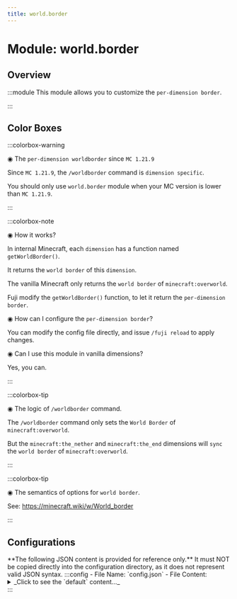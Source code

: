 ```yaml
---
title: world.border
---
```



# Module: world.border

## Overview
:::module
  This module allows you to customize the `per-dimension border`.


:::
## Color Boxes

:::colorbox-warning

  ◉ The `per-dimension worldborder` since `MC 1.21.9`
  
  Since `MC 1.21.9`, the `/worldborder` command is `dimension specific`.
  
  You should only use `world.border` module when your MC version is lower than `MC 1.21.9`.


:::

:::colorbox-note

  ◉ How it works?
  
  In internal Minecraft, each `dimension` has a function named `getWorldBorder()`.
  
  It returns the `world border` of this `dimension`.
  
  
  
  The vanilla Minecraft only returns the `world border` of `minecraft:overworld`.
  
  Fuji modify the `getWorldBorder()` function, to let it return the `per-dimension border`.
  
  
  
  ◉ How can I configure the `per-dimension border`?
  
  You can modify the config file directly, and issue `/fuji reload` to apply changes.
  
  
  
  ◉ Can I use this module in vanilla dimensions?
  
  Yes, you can.


:::

:::colorbox-tip

  ◉ The logic of `/worldborder` command.
  
  The `/worldborder` command only sets the `World Border` of `minecraft:overworld`.
  
  But the `minecraft:the_nether` and `minecraft:the_end` dimensions will `sync` the `world border` of `minecraft:overworld`.


:::

:::colorbox-tip

  ◉ The semantics of options for `world border`.
  
  See: https://minecraft.wiki/w/World_border


:::

## Configurations
<Admonition type="warning" icon="" title="">
**The following JSON content is provided for reference only.**
It must NOT be copied directly into the configuration directory, as it does not represent valid JSON syntax.
</Admonition>
:::config
- File Name: `config.json`
- File Content: 
<details>

<summary>_Click to see the `default` content..._</summary>

```json showLineNumbers title="config/fuji/modules/world/border/config.json"
{
  /* Define the `border` for each `dimension`. */
  "borders": [
    {
      "enable": true,
      "dimension_id": "fuji:example",
      "border": {
        "center_x": 0.0,
        "center_z": 0.0,
        "size": 9.999968E13,
        "size_lerp_time": 0,
        "size_lerp_target": 0.0,
        "warning_blocks": 5,
        "warning_time": 15,
        "damage_per_block": 0.2,
        "safe_zone": 5.0
      }
    }
  ]
}
```
</details>
:::
